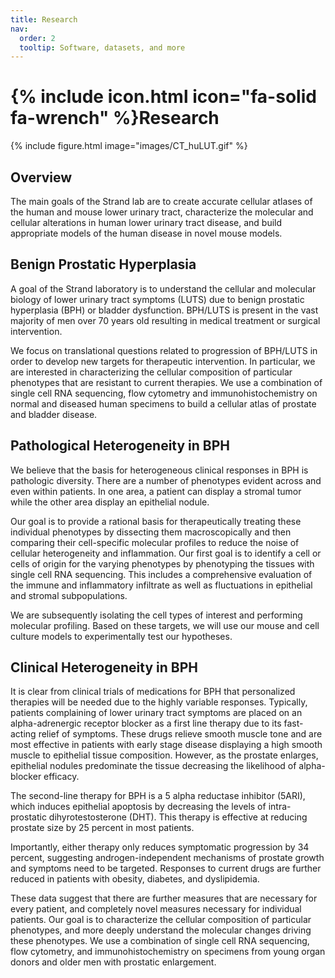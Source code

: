 ```yaml
---
title: Research
nav:
  order: 2
  tooltip: Software, datasets, and more
---
```


# {% include icon.html icon="fa-solid fa-wrench" %}Research

{% include figure.html image="images/CT_huLUT.gif" %}

## Overview

The main goals of the Strand lab are to create accurate cellular atlases of the human and mouse lower urinary tract, characterize the molecular and cellular alterations in human lower urinary tract disease, and build appropriate models of the human disease in novel mouse models. 

## Benign Prostatic Hyperplasia

A goal of the Strand laboratory is to understand the cellular and molecular biology of lower urinary tract symptoms (LUTS) due to benign prostatic hyperplasia (BPH) or bladder dysfunction. BPH/LUTS is present in the vast majority of men over 70 years old resulting in medical treatment or surgical intervention.

We focus on translational questions related to progression of BPH/LUTS in order to develop new targets for therapeutic intervention. In particular, we are interested in characterizing the cellular composition of particular phenotypes that are resistant to current therapies. We use a combination of single cell RNA sequencing, flow cytometry and immunohistochemistry on normal and diseased human specimens to build a cellular atlas of prostate and bladder disease. 

## Pathological Heterogeneity in BPH

 We believe that the basis for heterogeneous clinical responses in BPH is pathologic diversity. There are a number of phenotypes evident across and even within patients. In one area, a patient can display a stromal tumor while the other area display an epithelial nodule.

Our goal is to provide a rational basis for therapeutically treating these individual phenotypes by dissecting them macroscopically and then comparing their cell-specific molecular profiles to reduce the noise of cellular heterogeneity and inflammation. Our first goal is to identify a cell or cells of origin for the varying phenotypes by phenotyping the tissues with single cell RNA sequencing. This includes a comprehensive evaluation of the immune and inflammatory infiltrate as well as fluctuations in epithelial and stromal subpopulations.

We are subsequently isolating the cell types of interest and performing molecular profiling. Based on these targets, we will use our mouse and cell culture models to experimentally test our hypotheses. 

## Clinical Heterogeneity in BPH

It is clear from clinical trials of medications for BPH that personalized therapies will be needed due to the highly variable responses. Typically, patients complaining of lower urinary tract symptoms are placed on an alpha-adrenergic receptor blocker as a first line therapy due to its fast-acting relief of symptoms. These drugs relieve smooth muscle tone and are most effective in patients with early stage disease displaying a high smooth muscle to epithelial tissue composition. However, as the prostate enlarges, epithelial nodules predominate the tissue decreasing the likelihood of alpha-blocker efficacy.

The second-line therapy for BPH is a 5 alpha reductase inhibitor (5ARI), which induces epithelial apoptosis by decreasing the levels of intra-prostatic dihyrotestosterone (DHT). This therapy is effective at reducing prostate size by 25 percent in most patients.

Importantly, either therapy only reduces symptomatic progression by 34 percent, suggesting androgen-independent mechanisms of prostate growth and symptoms need to be targeted. Responses to current drugs are further reduced in patients with obesity, diabetes, and dyslipidemia.

These data suggest that there are further measures that are necessary for every patient, and completely novel measures necessary for individual patients. Our goal is to characterize the cellular composition of particular phenotypes, and more deeply understand the molecular changes driving these phenotypes. We use a combination of single cell RNA sequencing, flow cytometry, and immunohistochemistry on specimens from young organ donors and older men with prostatic enlargement.